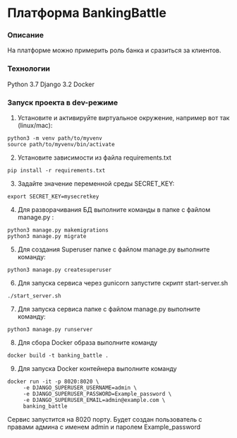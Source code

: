 # Платформа BankingBattle
### Описание
На платформе можно примерить роль банка и сразиться за клиентов.
### Технологии
Python 3.7
Django 3.2
Docker
### Запуск проекта в dev-режиме
1) Установите и активируйте виртуальное окружение, например вот так (linux/mac):
``` 
python3 -m venv path/to/myvenv
source path/to/myvenv/bin/activate
``` 

2) Установите зависимости из файла requirements.txt
```
pip install -r requirements.txt
``` 

3) Задайте значение переменной среды SECRET_KEY:
```
export SECRET_KEY=mysecretkey
``` 

4) Для разворачивания БД выполните команды в папке с файлом manage.py :
```
python3 manage.py makemigrations 
python3 manage.py migrate
```

5) Для создания Superuser папке с файлом manage.py выполните команду:
```
python3 manage.py createsuperuser 
```

6) Для запуска сервиса через gunicorn запустите скрипт start-server.sh
```
./start_server.sh
```

7) Для запуска сервиса папке с файлом manage.py выполните команду:
```
python3 manage.py runserver
```

8) Для сбора Docker образа выполните команду
```
docker build -t banking_battle .   
```

9) Для запуска Docker контейнера выполните команду
```
docker run -it -p 8020:8020 \                     
     -e DJANGO_SUPERUSER_USERNAME=admin \
     -e DJANGO_SUPERUSER_PASSWORD=Example_password \
     -e DJANGO_SUPERUSER_EMAIL=admin@example.com \
     banking_battle
```
Сервис запустится на 8020 порту. Будет создан пользователь с правами админа с именем admin и паролем Example_password